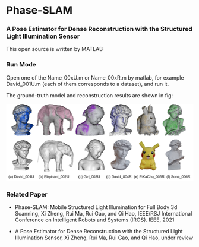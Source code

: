 # Phase-SLAM
### A Pose Estimator for Dense Reconstruction with the Structured Light Illumination Sensor

This open source is written by MATLAB 

### Run Mode

Open one of the Name_00xU.m or Name_00xR.m by matlab,  for example David_001U.m (each of them corresponds to a dataset), and run it.

The ground-truth model and reconstruction results are shown in fig:

<img src="https://github.com/ZHENGXi-git/Phase-SLAM/blob/main/result.png" width="%40" height="%40" />

### Related Paper

* Phase-SLAM: Mobile Structured Light Illumination for Full Body 3d Scanning,  Xi Zheng, Rui Ma, Rui Gao, and Qi Hao, IEEE/RSJ
 International Conference on Intelligent Robots and Systems (IROS). IEEE, 2021

* A Pose Estimator for Dense Reconstruction with the Structured Light Illumination Sensor, Xi Zheng, Rui Ma, Rui Gao, and Qi Hao, under review

